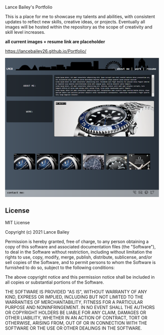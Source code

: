 Lance Bailey's Portfolio

This is a place for me to showcase my talents and abilities, with consistent updates to reflect new skills, creative ideas, or projects. Eventually all images will be hosted within the repository as the scope of creativity and skill level increases.


**all current images + resume link are placeholder**

https://lancebailey26.github.io/Portfolio/

![Screenshot](./assets/images/Screenshot_1.png?raw=true "Screenshot")

## License
MIT License

Copyright (c) 2021 Lance Bailey

Permission is hereby granted, free of charge, to any person obtaining a copy
of this software and associated documentation files (the "Software"), to deal
in the Software without restriction, including without limitation the rights
to use, copy, modify, merge, publish, distribute, sublicense, and/or sell
copies of the Software, and to permit persons to whom the Software is
furnished to do so, subject to the following conditions:

The above copyright notice and this permission notice shall be included in all
copies or substantial portions of the Software.

THE SOFTWARE IS PROVIDED "AS IS", WITHOUT WARRANTY OF ANY KIND, EXPRESS OR
IMPLIED, INCLUDING BUT NOT LIMITED TO THE WARRANTIES OF MERCHANTABILITY,
FITNESS FOR A PARTICULAR PURPOSE AND NONINFRINGEMENT. IN NO EVENT SHALL THE
AUTHORS OR COPYRIGHT HOLDERS BE LIABLE FOR ANY CLAIM, DAMAGES OR OTHER
LIABILITY, WHETHER IN AN ACTION OF CONTRACT, TORT OR OTHERWISE, ARISING FROM,
OUT OF OR IN CONNECTION WITH THE SOFTWARE OR THE USE OR OTHER DEALINGS IN THE
SOFTWARE.
